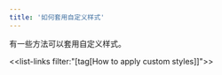 ```yaml
---
title: '如何套用自定义样式'
---
```


有一些方法可以套用自定义样式。

<<list-links filter:"[tag[How to apply custom styles]]">>
